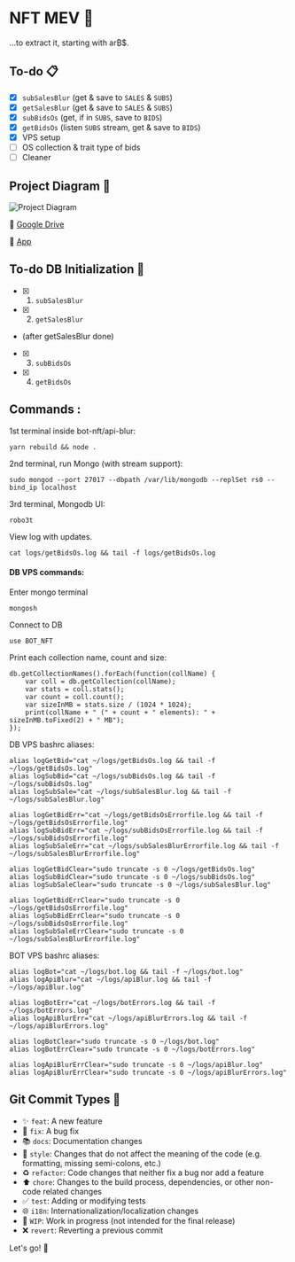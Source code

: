 # NFT MEV :robot:

...to extract it, starting with ar₿$.

## To-do :clipboard:

- [x] `subSalesBlur` (get & save to `SALES` & `SUBS`)
- [x] `getSalesBlur` (get & save to `SALES` & `SUBS`)
- [x] `subBidsOs` (get, if in `SUBS`, save to `BIDS`)
- [x] `getBidsOs` (listen `SUBS` stream, get & save to `BIDS`)
- [x] VPS setup
- [ ] OS collection & trait type of bids
- [ ] Cleaner

## Project Diagram 🔧

![Project Diagram](https://i.gyazo.com/791201f3bd138f3ee8ffb15d9c177451.png)

📁 [Google Drive](https://drive.google.com/file/d/1Ks5DKz6f9DdRpffOGzYu5gjKxD21WbCk/view?usp=sharing)

🚀 [App](https://app.diagrams.net/#G1Ks5DKz6f9DdRpffOGzYu5gjKxD21WbCk)

## To-do DB Initialization :floppy_disk:

- [x] 1. `subSalesBlur`
- [x] 2. `getSalesBlur`
- (after getSalesBlur done)
- [x] 3. `subBidsOs`
- [x] 4. `getBidsOs`

## Commands :

1st terminal inside bot-nft/api-blur:

```
yarn rebuild && node .
```

2nd terminal, run Mongo (with stream support):

```
sudo mongod --port 27017 --dbpath /var/lib/mongodb --replSet rs0 --bind_ip localhost
```

3rd terminal, Mongodb UI:

```
robo3t
```

View log with updates.

```
cat logs/getBidsOs.log && tail -f logs/getBidsOs.log
```

#### DB VPS commands:

Enter mongo terminal

```
mongosh
```

Connect to DB

```
use BOT_NFT
```

Print each collection name, count and size:

```
db.getCollectionNames().forEach(function(collName) {
    var coll = db.getCollection(collName);
    var stats = coll.stats();
    var count = coll.count();
    var sizeInMB = stats.size / (1024 * 1024);
    print(collName + " (" + count + " elements): " + sizeInMB.toFixed(2) + " MB");
});
```

DB VPS bashrc aliases:

```
alias logGetBid="cat ~/logs/getBidsOs.log && tail -f ~/logs/getBidsOs.log"
alias logSubBid="cat ~/logs/subBidsOs.log && tail -f ~/logs/subBidsOs.log"
alias logSubSale="cat ~/logs/subSalesBlur.log && tail -f ~/logs/subSalesBlur.log"

alias logGetBidErr="cat ~/logs/getBidsOsErrorfile.log && tail -f ~/logs/getBidsOsErrorfile.log"
alias logSubBidErr="cat ~/logs/subBidsOsErrorfile.log && tail -f ~/logs/subBidsOsErrorfile.log"
alias logSubSaleErr="cat ~/logs/subSalesBlurErrorfile.log && tail -f ~/logs/subSalesBlurErrorfile.log"

alias logGetBidClear="sudo truncate -s 0 ~/logs/getBidsOs.log"
alias logSubBidClear="sudo truncate -s 0 ~/logs/subBidsOs.log"
alias logSubSaleClear="sudo truncate -s 0 ~/logs/subSalesBlur.log"

alias logGetBidErrClear="sudo truncate -s 0 ~/logs/getBidsOsErrorfile.log"
alias logSubBidErrClear="sudo truncate -s 0 ~/logs/subBidsOsErrorfile.log"
alias logSubSaleErrClear="sudo truncate -s 0 ~/logs/subSalesBlurErrorfile.log"
```

BOT VPS bashrc aliases:

```
alias logBot="cat ~/logs/bot.log && tail -f ~/logs/bot.log"
alias logApiBlur="cat ~/logs/apiBlur.log && tail -f ~/logs/apiBlur.log"

alias logBotErr="cat ~/logs/botErrors.log && tail -f ~/logs/botErrors.log"
alias logApiBlurErr="cat ~/logs/apiBlurErrors.log && tail -f ~/logs/apiBlurErrors.log"

alias logBotClear="sudo truncate -s 0 ~/logs/bot.log"
alias logBotErrClear="sudo truncate -s 0 ~/logs/botErrors.log"

alias logApiBlurErrClear="sudo truncate -s 0 ~/logs/apiBlur.log"
alias logApiBlurErrClear="sudo truncate -s 0 ~/logs/apiBlurErrors.log"
```

## Git Commit Types :construction_worker:

- :sparkles: `feat`: A new feature
- :bug: `fix`: A bug fix
- :books: `docs`: Documentation changes
- :art: `style`: Changes that do not affect the meaning of the code (e.g. formatting, missing semi-colons, etc.)
- :recycle: `refactor`: Code changes that neither fix a bug nor add a feature
- :arrow_up: `chore`: Changes to the build process, dependencies, or other non-code related changes
- :white_check_mark: `test`: Adding or modifying tests
- :globe_with_meridians: `i18n`: Internationalization/localization changes
- :construction: `WIP`: Work in progress (not intended for the final release)
- :x: `revert`: Reverting a previous commit

Let's go! :muscle:
